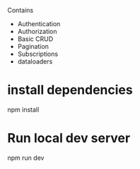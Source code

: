 Contains

- Authentication
- Authorization
- Basic CRUD
- Pagination
- Subscriptions
- dataloaders

# install dependencies

npm install

# Run local dev server

npm run dev
